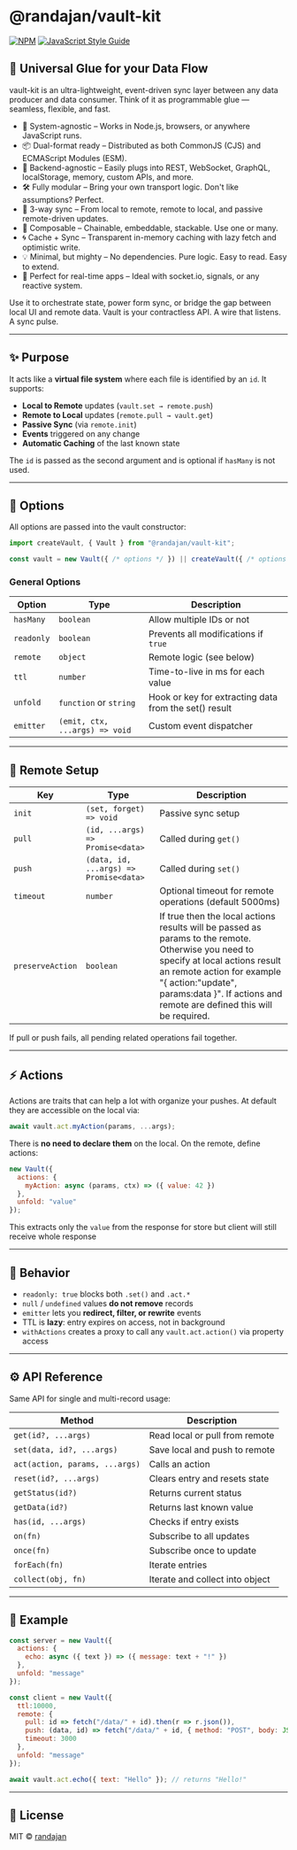# @randajan/vault-kit

[![NPM](https://img.shields.io/npm/v/@randajan/vault-kit.svg)](https://www.npmjs.com/package/@randajan/vault-kit) [![JavaScript Style Guide](https://img.shields.io/badge/code_style-standard-brightgreen.svg)](https://standardjs.com)


## 🧬 Universal Glue for your Data Flow
vault-kit is an ultra-lightweight, event-driven sync layer between any data producer and data consumer.
Think of it as programmable glue — seamless, flexible, and fast.

- 🧠 System-agnostic – Works in Node.js, browsers, or anywhere JavaScript runs.
- 📦 Dual-format ready – Distributed as both CommonJS (CJS) and ECMAScript Modules (ESM).
- 🔌 Backend-agnostic – Easily plugs into REST, WebSocket, GraphQL, localStorage, memory, custom APIs, and more.
- 🛠️ Fully modular – Bring your own transport logic. Don't like assumptions? Perfect.
- 🔁 3-way sync – From local to remote, remote to local, and passive remote-driven updates.
- 🧩 Composable – Chainable, embeddable, stackable. Use one or many.
- 🌀 Cache + Sync – Transparent in-memory caching with lazy fetch and optimistic write.
- 💡 Minimal, but mighty – No dependencies. Pure logic. Easy to read. Easy to extend.
- 🚀 Perfect for real-time apps – Ideal with socket.io, signals, or any reactive system.

Use it to orchestrate state, power form sync, or bridge the gap between local UI and remote data.
Vault is your contractless API. A wire that listens. A sync pulse.

---

## ✨ Purpose

It acts like a **virtual file system** where each file is identified by an `id`. It supports:

- **Local to Remote** updates (`vault.set → remote.push`)
- **Remote to Local** updates (`remote.pull → vault.get`)
- **Passive Sync** (via `remote.init`)
- **Events** triggered on any change
- **Automatic Caching** of the last known state

The `id` is passed as the second argument and is optional if `hasMany` is not used.

---

## 🧩 Options

All options are passed into the vault constructor:

```js
import createVault, { Vault } from "@randajan/vault-kit";

const vault = new Vault({ /* options */ }) || createVault({ /* options */ });
```

### General Options

| Option        | Type                      | Description |
|---------------|---------------------------|-------------|
| `hasMany`     | `boolean`                 | Allow multiple IDs or not |
| `readonly`    | `boolean`                 | Prevents all modifications if `true` |
| `remote`      | `object`                  | Remote logic (see below) |
| `ttl`         | `number`                  | Time-to-live in ms for each value |
| `unfold`   | `function` or `string`    | Hook or key for extracting data from the set() result |
| `emitter`     | `(emit, ctx, ...args) => void` | Custom event dispatcher |

---

## 🔌 Remote Setup

| Key       | Type                            | Description |
|-----------|----------------------------------|-------------|
| `init`    | `(set, forget) => void`          | Passive sync setup |
| `pull`    | `(id, ...args) => Promise<data>` | Called during `get()` |
| `push`    | `(data, id, ...args) => Promise<data>` | Called during `set()` |
| `timeout` | `number`                         | Optional timeout for remote operations (default 5000ms) |
| `preserveAction` | `boolean`                         | If true then the local actions results will be passed as params to the remote. Otherwise you need to specify at local actions result an remote action for example "{ action:"update", params:data }". If actions and remote are defined this will be required. |

If pull or push fails, all pending related operations fail together.

---

## ⚡ Actions

Actions are traits that can help a lot with organize your pushes. At default they are accessible on the local via:

```js
await vault.act.myAction(params, ...args);
```

There is **no need to declare them** on the local. On the remote, define actions:

```js
new Vault({
  actions: {
    myAction: async (params, ctx) => ({ value: 42 })
  },
  unfold: "value"
});
```

This extracts only the `value` from the response for store but client will still receive whole response

---

## 🎯 Behavior

- `readonly: true` blocks both `.set()` and `.act.*`
- `null` / `undefined` values **do not remove** records
- `emitter` lets you **redirect, filter, or rewrite** events
- TTL is **lazy**: entry expires on access, not in background
- `withActions` creates a proxy to call any `vault.act.action()` via property access

---

## ⚙️ API Reference

Same API for single and multi-record usage:

| Method         | Description |
|----------------|-------------|
| `get(id?, ...args)`     | Read local or pull from remote |
| `set(data, id?, ...args)` | Save local and push to remote |
| `act(action, params, ...args)` | Calls an action |
| `reset(id?, ...args)`   | Clears entry and resets state |
| `getStatus(id?)`        | Returns current status |
| `getData(id?)`          | Returns last known value |
| `has(id, ...args)`      | Checks if entry exists |
| `on(fn)`                | Subscribe to all updates |
| `once(fn)`              | Subscribe once to update |
| `forEach(fn)`           | Iterate entries |
| `collect(obj, fn)`      | Iterate and collect into object |

---

## 🧪 Example

```js
const server = new Vault({
  actions: {
    echo: async ({ text }) => ({ message: text + "!" })
  },
  unfold: "message"
});

const client = new Vault({
  ttl:10000,
  remote: {
    pull: id => fetch("/data/" + id).then(r => r.json()),
    push: (data, id) => fetch("/data/" + id, { method: "POST", body: JSON.stringify(data) }),
    timeout: 3000
  },
  unfold: "message"
});

await vault.act.echo({ text: "Hello" }); // returns "Hello!"
```

---

## 📄 License

MIT © [randajan](https://github.com/randajan)
